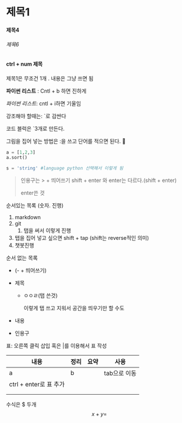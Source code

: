 # 제목1

#### 제목4

###### 제목6

#### ctrl + num 제목

제목1은 무조건 1개 . 내용은 그냥 쓰면 됨

**파이썬 리스트** : Cntl + b 하면 진하게

*파이썬 리스트*: cntl + i하면 기울임

강조해야 할때는: `로 감싼다

코드 블럭은 `3개로 만든다.

그림을 집어 넣는 방법은 :을 쓰고 단어를 적으면 된다. :bookmark:

```python
a = [1,2,3]
a.sort()

s = 'string' #language python 선택해서 이렇게 됨
```



> 인용구는 > + 띄어쓰기
> shift + enter 와 enter는 다르다.(shift + enter)
>
> enter쓴 것



순서있는 목록 (숫자. 진행)

1. markdown
2. git
   1. 탭을 써서 이렇게 진행
3.  탭을 집어 넣고 싶으면 shift + tap (shift는 reverse적인 의미)
4. 챗봇진행



순서 없는 목록

- (- + 띄어쓰기)

- 제목

  - ㅇㅇㄹ(탭 쓴것)

    이렇게 탭 쓰고 지워서 공간을 띄우기만 할 수도

- 내용

- 인용구



표: 오른쪽 클릭 삽입 혹은 |를 이용해서 표 작성

| 내용                   | 정리 | 요약 | 사용         |
| ---------------------- | ---- | ---- | ------------ |
| a                      | b    |      | tab으로 이동 |
| ctrl + enter로 표 추가 |      |      |              |
|                        |      |      |              |
|                        |      |      |              |



수식은 $ 두개
$$
x + y =
$$
